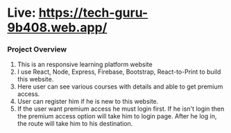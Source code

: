 # Live: https://tech-guru-9b408.web.app/

### Project Overview

1. This is an responsive learning platform website
2. I use React, Node, Express, Firebase, Bootstrap, React-to-Print to build this website.
3. Here user can see various courses with details and able to get premium access.
4. User can register him if he is new to this website.
5. If the user want premium access he must login first. If he isn't login then the premium access option will take him to login page. After he log in, the route will take him to his destination.
